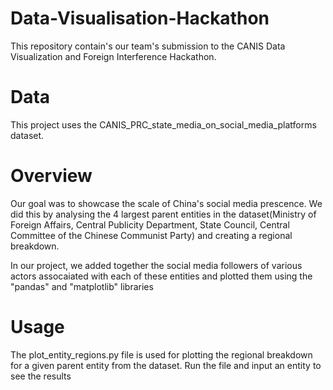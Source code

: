 # Data-Visualisation-Hackathon
This repository contain's our team's submission to the CANIS Data Visualization and Foreign Interference Hackathon.

# Data
This project uses the CANIS_PRC_state_media_on_social_media_platforms dataset.

# Overview
Our goal was to showcase the scale of China's social media prescence. We did this by analysing the 4 largest parent entities in the dataset(Ministry of Foreign Affairs, Central Publicity Department, State Council, Central Committee of the Chinese Communist Party) and creating a regional breakdown.

In our project, we added together the social media followers of various actors assocaiated with each of these entities and plotted them using the "pandas" and "matplotlib" libraries

# Usage
The plot_entity_regions.py file is used for plotting the regional breakdown for a given parent entity from the dataset. Run the file and input an entity to see the results

